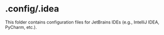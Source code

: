 # .config/.idea

This folder contains configuration files for JetBrains IDEs (e.g., IntelliJ IDEA, PyCharm, etc.).
